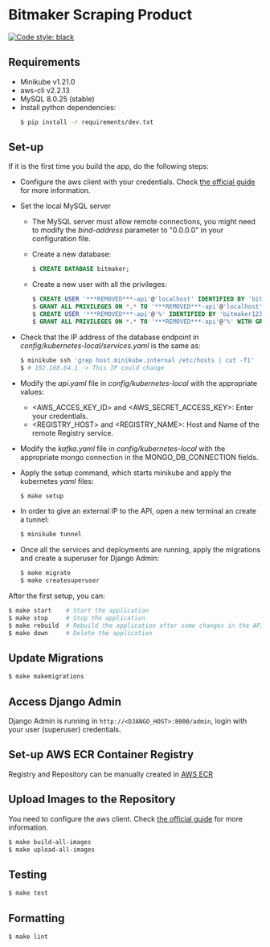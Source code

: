 # Bitmaker Scraping Product

[![Code style: black](https://img.shields.io/badge/code%20style-black-000000.svg)](https://github.com/psf/black)

## Requirements

- Minikube v1.21.0
- aws-cli v2.2.13
- MySQL 8.0.25 (stable)
- Install python dependencies:
  ```bash
  $ pip install -r requirements/dev.txt
  ```

## Set-up

If it is the first time you build the app, do the following steps:

- Configure the aws client with your credentials. Check [the official guide](https://docs.aws.amazon.com/cli/latest/userguide/cli-configure-quickstart.html) for more information.

- Set the local MySQL server

  - The MySQL server must allow remote connections, 
    you might need to modify the _bind-address_ parameter to "0.0.0.0"
	in your configuration file.
	
  - Create a new database:
	```sql
	$ CREATE DATABASE bitmaker;
	```
	
  - Create a new user with all the privileges:
	```sql
	$ CREATE USER '***REMOVED***-api'@'localhost' IDENTIFIED BY 'bitmaker12345';
	$ GRANT ALL PRIVILEGES ON *.* TO '***REMOVED***-api'@'localhost' WITH GRANT OPTION;
	$ CREATE USER '***REMOVED***-api'@'%' IDENTIFIED BY 'bitmaker12345';
	$ GRANT ALL PRIVILEGES ON *.* TO '***REMOVED***-api'@'%' WITH GRANT OPTION;
	```

- Check that the IP address of the database endpoint in 
  _config/kubernetes-local/services.yaml_ is the same as:
  ```bash
  $ minikube ssh 'grep host.minikube.internal /etc/hosts | cut -f1'
  $ # 192.168.64.1 -> This IP could change
  ```

- Modify the _api.yaml_ file in _config/kubernetes-local_ with the appropriate values:

  - <AWS\_ACCES\_KEY\_ID> and <AWS\_SECRET\_ACCESS\_KEY>: Enter your credentials.
  - <REGISTRY\_HOST> and <REGISTRY\_NAME>: Host and Name of the remote Registry service.

- Modify the _kafka.yaml_ file in _config/kubernetes-local_ with the appropriate mongo connection in the MONGO\_DB\_CONNECTION fields.

- Apply the setup command, which starts minikube and apply the kubernetes _yaml_ files:
  ```bash
  $ make setup
  ```

- In order to give an external IP to the API, open a new terminal an create a tunnel:
  ```bash
  $ minikube tunnel
  ```

- Once all the services and deployments are running, apply the migrations and create a superuser for Django Admin:
  ```bash
  $ make migrate
  $ make createsuperuser
  ```

After the first setup, you can:
```bash
$ make start    # Start the application
$ make stop     # Stop the application
$ make rebuild  # Rebuild the application after some changes in the API
$ make down     # Delete the application
```

## Update Migrations

```sh
$ make makemigrations
```

## Access Django Admin

Django Admin is running in `http://<DJANGO_HOST>:8000/admin`,
login with your user (superuser) credentials.


## Set-up AWS ECR Container Registry

Registry and Repository can be manually created in [AWS ECR](https://aws.amazon.com/ecr/)

## Upload Images to the Repository

You need to configure the aws client. Check [the official guide](https://docs.aws.amazon.com/cli/latest/userguide/cli-configure-quickstart.html) for more information.

```bash
$ make build-all-images
$ make upload-all-images
```

## Testing

```sh
$ make test
```

## Formatting

```sh
$ make lint
```
